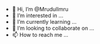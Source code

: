 - 👋 Hi, I’m @MrudulImru
- 👀 I’m interested in ...
- 🌱 I’m currently learning ...
- 💞️ I’m looking to collaborate on ...
- 📫 How to reach me ...

<!---
MrudulImru/MrudulImru is a ✨ special ✨ repository because its `README.md` (this file) appears on your GitHub profile.
You can click the Preview link to take a look at your changes.
--->
